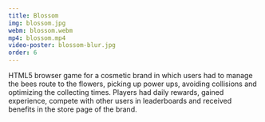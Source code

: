 ```yaml
---
title: Blossom
img: blossom.jpg
webm: blossom.webm
mp4: blossom.mp4
video-poster: blossom-blur.jpg
order: 6
---
```

HTML5 browser game for a cosmetic brand in which users had to manage the bees route to the flowers, picking up power ups, avoiding collisions and optimizing the collecting times. Players had daily rewards, gained experience, compete with other users in leaderboards and received benefits in the store page of the brand.